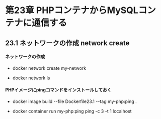 # 第23章 PHPコンテナからMySQLコンテナに通信する

## 23.1 ネットワークの作成 network create

#### ネットワークの作成

- docker network create my-network

- docker network ls

#### PHPイメージにpingコマンドをインストールしておく

- docker image build --file Dockerfile23.1 --tag my-php:ping .

- docker container run my-php:ping ping -c 3 -t 1 localhost
